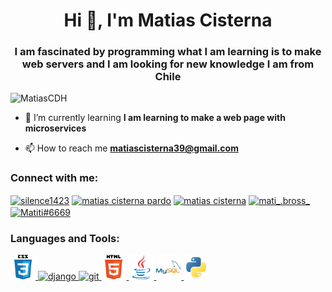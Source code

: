 <h1 align="center">Hi 👋, I'm Matias Cisterna</h1>
<h3 align="center">I am fascinated by programming what I am learning is to make web servers and I am looking for new knowledge I am from Chile</h3>

<p align="left"> <img src="https://komarev.com/ghpvc/?username=MatiasCDH&label=Profile%20views&color=0e75b6&style=flat" alt="MatiasCDH" /> </p>

- 🌱 I’m currently learning **I am learning to make a web page with microservices**

- 📫 How to reach me **matiascisterna39@gmail.com**

<h3 align="left">Connect with me:</h3>
<p align="left">
<a href="https://twitter.com/silence1423" target="blank"><img align="center" src="https://raw.githubusercontent.com/rahuldkjain/github-profile-readme-generator/master/src/images/icons/Social/twitter.svg" alt="silence1423" height="30" width="40" /></a>
<a href="https://linkedin.com/in/matias cisterna pardo" target="blank"><img align="center" src="https://raw.githubusercontent.com/rahuldkjain/github-profile-readme-generator/master/src/images/icons/Social/linked-in-alt.svg" alt="matias cisterna pardo" height="30" width="40" /></a>
<a href="https://fb.com/matias cisterna" target="blank"><img align="center" src="https://raw.githubusercontent.com/rahuldkjain/github-profile-readme-generator/master/src/images/icons/Social/facebook.svg" alt="matias cisterna" height="30" width="40" /></a>
<a href="https://instagram.com/mati_.bross_" target="blank"><img align="center" src="https://raw.githubusercontent.com/rahuldkjain/github-profile-readme-generator/master/src/images/icons/Social/instagram.svg" alt="mati_.bross_" height="30" width="40" /></a>
<a href="https://discord.gg/Matiti#6669" target="blank"><img align="center" src="https://raw.githubusercontent.com/rahuldkjain/github-profile-readme-generator/master/src/images/icons/Social/discord.svg" alt="Matiti#6669" height="30" width="40" /></a>
</p>

<h3 align="left">Languages and Tools:</h3>
<p align="left"> <a href="https://www.w3schools.com/css/" target="_blank" rel="noreferrer"> <img src="https://raw.githubusercontent.com/devicons/devicon/master/icons/css3/css3-original-wordmark.svg" alt="css3" width="40" height="40"/> </a> <a href="https://www.djangoproject.com/" target="_blank" rel="noreferrer"> <img src="https://cdn.worldvectorlogo.com/logos/django.svg" alt="django" width="40" height="40"/> </a> <a href="https://git-scm.com/" target="_blank" rel="noreferrer"> <img src="https://www.vectorlogo.zone/logos/git-scm/git-scm-icon.svg" alt="git" width="40" height="40"/> </a> <a href="https://www.w3.org/html/" target="_blank" rel="noreferrer"> <img src="https://raw.githubusercontent.com/devicons/devicon/master/icons/html5/html5-original-wordmark.svg" alt="html5" width="40" height="40"/> </a> <a href="https://www.java.com" target="_blank" rel="noreferrer"> <img src="https://raw.githubusercontent.com/devicons/devicon/master/icons/java/java-original.svg" alt="java" width="40" height="40"/> </a> <a href="https://www.mysql.com/" target="_blank" rel="noreferrer"> <img src="https://raw.githubusercontent.com/devicons/devicon/master/icons/mysql/mysql-original-wordmark.svg" alt="mysql" width="40" height="40"/> </a> <a href="https://www.python.org" target="_blank" rel="noreferrer"> <img src="https://raw.githubusercontent.com/devicons/devicon/master/icons/python/python-original.svg" alt="python" width="40" height="40"/> </a> </p>

